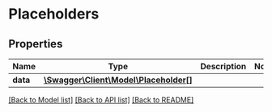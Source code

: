 # Placeholders

## Properties
Name | Type | Description | Notes
------------ | ------------- | ------------- | -------------
**data** | [**\Swagger\Client\Model\Placeholder[]**](Placeholder.md) |  | 

[[Back to Model list]](../README.md#documentation-for-models) [[Back to API list]](../README.md#documentation-for-api-endpoints) [[Back to README]](../README.md)


